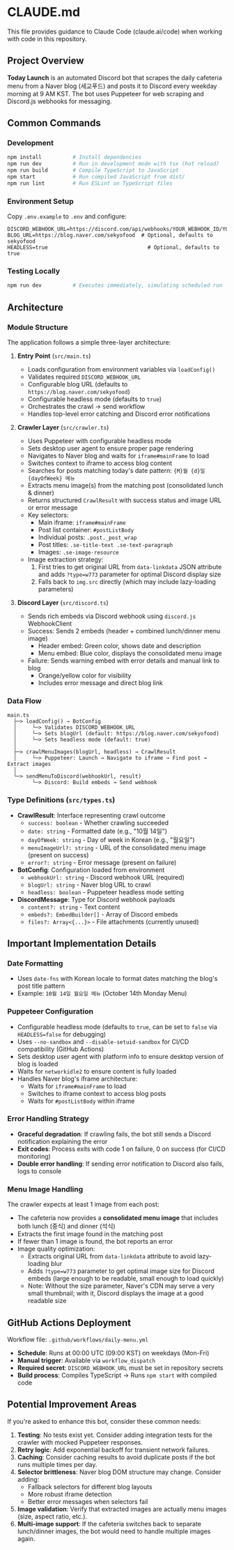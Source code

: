 # CLAUDE.md

This file provides guidance to Claude Code (claude.ai/code) when working with code in this repository.

## Project Overview

**Today Launch** is an automated Discord bot that scrapes the daily cafeteria menu from a Naver blog (세교푸드) and posts it to Discord every weekday morning at 9 AM KST. The bot uses Puppeteer for web scraping and Discord.js webhooks for messaging.

## Common Commands

### Development

```bash
npm install          # Install dependencies
npm run dev          # Run in development mode with tsx (hot reload)
npm run build        # Compile TypeScript to JavaScript
npm start            # Run compiled JavaScript from dist/
npm run lint         # Run ESLint on TypeScript files
```

### Environment Setup

Copy `.env.example` to `.env` and configure:

```
DISCORD_WEBHOOK_URL=https://discord.com/api/webhooks/YOUR_WEBHOOK_ID/YOUR_WEBHOOK_TOKEN
BLOG_URL=https://blog.naver.com/sekyofood  # Optional, defaults to sekyofood
HEADLESS=true                                # Optional, defaults to true
```

### Testing Locally

```bash
npm run dev          # Executes immediately, simulating scheduled run
```

## Architecture

### Module Structure

The application follows a simple three-layer architecture:

1. **Entry Point** (`src/main.ts`)
   - Loads configuration from environment variables via `loadConfig()`
   - Validates required `DISCORD_WEBHOOK_URL`
   - Configurable blog URL (defaults to `https://blog.naver.com/sekyofood`)
   - Configurable headless mode (defaults to `true`)
   - Orchestrates the crawl → send workflow
   - Handles top-level error catching and Discord error notifications

2. **Crawler Layer** (`src/crawler.ts`)
   - Uses Puppeteer with configurable headless mode
   - Sets desktop user agent to ensure proper page rendering
   - Navigates to Naver blog and waits for `iframe#mainFrame` to load
   - Switches context to iframe to access blog content
   - Searches for posts matching today's date pattern: `{M}월 {d}일 {dayOfWeek} 메뉴`
   - Extracts menu image(s) from the matching post (consolidated lunch & dinner)
   - Returns structured `CrawlResult` with success status and image URL or error message
   - Key selectors:
     - Main iframe: `iframe#mainFrame`
     - Post list container: `#postListBody`
     - Individual posts: `.post._post_wrap`
     - Post titles: `.se-title-text .se-text-paragraph`
     - Images: `.se-image-resource`
   - Image extraction strategy:
     1. First tries to get original URL from `data-linkdata` JSON attribute and adds `?type=w773` parameter for optimal Discord display size
     2. Falls back to `img.src` directly (which may include lazy-loading parameters)

3. **Discord Layer** (`src/discord.ts`)
   - Sends rich embeds via Discord webhook using `discord.js` WebhookClient
   - Success: Sends 2 embeds (header + combined lunch/dinner menu image)
     - Header embed: Green color, shows date and description
     - Menu embed: Blue color, displays the consolidated menu image
   - Failure: Sends warning embed with error details and manual link to blog
     - Orange/yellow color for visibility
     - Includes error message and direct blog link

### Data Flow

```
main.ts
  ├─> loadConfig() → BotConfig
  │     └─> Validates DISCORD_WEBHOOK_URL
  │     └─> Sets blogUrl (default: https://blog.naver.com/sekyofood)
  │     └─> Sets headless mode (default: true)
  │
  ├─> crawlMenuImages(blogUrl, headless) → CrawlResult
  │     └─> Puppeteer: Launch → Navigate to iframe → Find post → Extract images
  │
  └─> sendMenuToDiscord(webhookUrl, result)
        └─> Discord: Build embeds → Send webhook
```

### Type Definitions (`src/types.ts`)

- **CrawlResult**: Interface representing crawl outcome
  - `success: boolean` - Whether crawling succeeded
  - `date: string` - Formatted date (e.g., "10월 14일")
  - `dayOfWeek: string` - Day of week in Korean (e.g., "월요일")
  - `menuImageUrl?: string` - URL of the consolidated menu image (present on success)
  - `error?: string` - Error message (present on failure)
- **BotConfig**: Configuration loaded from environment
  - `webhookUrl: string` - Discord webhook URL (required)
  - `blogUrl: string` - Naver blog URL to crawl
  - `headless: boolean` - Puppeteer headless mode setting
- **DiscordMessage**: Type for Discord webhook payloads
  - `content?: string` - Text content
  - `embeds?: EmbedBuilder[]` - Array of Discord embeds
  - `files?: Array<{...}>` - File attachments (currently unused)

## Important Implementation Details

### Date Formatting

- Uses `date-fns` with Korean locale to format dates matching the blog's post title pattern
- Example: `10월 14일 월요일 메뉴` (October 14th Monday Menu)

### Puppeteer Configuration

- Configurable headless mode (defaults to `true`, can be set to `false` via `HEADLESS=false` for debugging)
- Uses `--no-sandbox` and `--disable-setuid-sandbox` for CI/CD compatibility (GitHub Actions)
- Sets desktop user agent with platform info to ensure desktop version of blog is loaded
- Waits for `networkidle2` to ensure content is fully loaded
- Handles Naver blog's iframe architecture:
  - Waits for `iframe#mainFrame` to load
  - Switches to iframe context to access blog posts
  - Waits for `#postListBody` within iframe

### Error Handling Strategy

- **Graceful degradation**: If crawling fails, the bot still sends a Discord notification explaining the error
- **Exit codes**: Process exits with code 1 on failure, 0 on success (for CI/CD monitoring)
- **Double error handling**: If sending error notification to Discord also fails, logs to console

### Menu Image Handling

The crawler expects at least 1 image from each post:

- The cafeteria now provides a **consolidated menu image** that includes both lunch (중식) and dinner (석식)
- Extracts the first image found in the matching post
- If fewer than 1 image is found, the bot reports an error
- Image quality optimization:
  - Extracts original URL from `data-linkdata` attribute to avoid lazy-loading blur
  - Adds `?type=w773` parameter to get optimal image size for Discord embeds (large enough to be readable, small enough to load quickly)
  - Note: Without the size parameter, Naver's CDN may serve a very small thumbnail; with it, Discord displays the image at a good readable size

## GitHub Actions Deployment

Workflow file: `.github/workflows/daily-menu.yml`

- **Schedule**: Runs at 00:00 UTC (09:00 KST) on weekdays (Mon-Fri)
- **Manual trigger**: Available via `workflow_dispatch`
- **Required secret**: `DISCORD_WEBHOOK_URL` must be set in repository secrets
- **Build process**: Compiles TypeScript → Runs `npm start` with compiled code

## Potential Improvement Areas

If you're asked to enhance this bot, consider these common needs:

1. **Testing**: No tests exist yet. Consider adding integration tests for the crawler with mocked Puppeteer responses.
2. **Retry logic**: Add exponential backoff for transient network failures.
3. **Caching**: Consider caching results to avoid duplicate posts if the bot runs multiple times per day.
4. **Selector brittleness**: Naver blog DOM structure may change. Consider adding:
   - Fallback selectors for different blog layouts
   - More robust iframe detection
   - Better error messages when selectors fail
5. **Image validation**: Verify that extracted images are actually menu images (size, aspect ratio, etc.).
6. **Multi-image support**: If the cafeteria switches back to separate lunch/dinner images, the bot would need to handle multiple images again.
